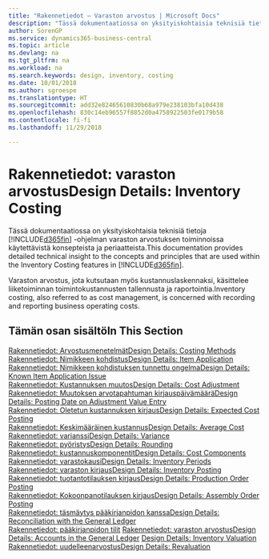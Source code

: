 ```yaml
---
title: "Rakennetiedot – Varaston arvostus | Microsoft Docs"
description: "Tässä dokumentaatiossa on yksityiskohtaisia teknisiä tietoja Business Central -sovelluksen varaston arvostuksen toiminnoissa käytettävistä konsepteista ja periaatteista."
author: SorenGP
ms.service: dynamics365-business-central
ms.topic: article
ms.devlang: na
ms.tgt_pltfrm: na
ms.workload: na
ms.search.keywords: design, inventory, costing
ms.date: 10/01/2018
ms.author: sgroespe
ms.translationtype: HT
ms.sourcegitcommit: add32e82465610830b68a979e238103bfa10d438
ms.openlocfilehash: 830c14eb96557f8852d0a4758922503fe0179b58
ms.contentlocale: fi-fi
ms.lasthandoff: 11/29/2018

---
```

# <a name="design-details-inventory-costing"></a><span data-ttu-id="1a760-103">Rakennetiedot: varaston arvostus</span><span class="sxs-lookup"><span data-stu-id="1a760-103">Design Details: Inventory Costing</span></span>
<span data-ttu-id="1a760-104">Tässä dokumentaatiossa on yksityiskohtaisia teknisiä tietoja [!INCLUDE[d365fin](includes/d365fin_md.md)] -ohjelman varaston arvostuksen toiminnoissa käytettävistä konsepteista ja periaatteista.</span><span class="sxs-lookup"><span data-stu-id="1a760-104">This documentation provides detailed technical insight to the concepts and principles that are used within the Inventory Costing features in [!INCLUDE[d365fin](includes/d365fin_md.md)].</span></span>  

<span data-ttu-id="1a760-105">Varaston arvostus, jota kutsutaan myös kustannuslaskennaksi, käsittelee liiketoiminnan toimintokustannusten tallennusta ja raportointia.</span><span class="sxs-lookup"><span data-stu-id="1a760-105">Inventory costing, also referred to as cost management, is concerned with recording and reporting business operating costs.</span></span>  

## <a name="in-this-section"></a><span data-ttu-id="1a760-106">Tämän osan sisältö</span><span class="sxs-lookup"><span data-stu-id="1a760-106">In This Section</span></span>  
[<span data-ttu-id="1a760-107">Rakennetiedot: Arvostusmenetelmät</span><span class="sxs-lookup"><span data-stu-id="1a760-107">Design Details: Costing Methods</span></span>](design-details-costing-methods.md)  
[<span data-ttu-id="1a760-108">Rakennetiedot: Nimikkeen kohdistus</span><span class="sxs-lookup"><span data-stu-id="1a760-108">Design Details: Item Application</span></span>](design-details-item-application.md)  
[<span data-ttu-id="1a760-109">Rakennetiedot: Nimikkeen kohdistuksen tunnettu ongelma</span><span class="sxs-lookup"><span data-stu-id="1a760-109">Design Details: Known Item Application Issue</span></span>](design-details-inventory-zero-level-open-item-ledger-entries.md)  
[<span data-ttu-id="1a760-110">Rakennetiedot: Kustannuksen muutos</span><span class="sxs-lookup"><span data-stu-id="1a760-110">Design Details: Cost Adjustment</span></span>](design-details-cost-adjustment.md)  
[<span data-ttu-id="1a760-111">Rakennetiedot: Muutoksen arvotapahtuman kirjauspäivämäärä</span><span class="sxs-lookup"><span data-stu-id="1a760-111">Design Details: Posting Date on Adjustment Value Entry</span></span>](design-details-inventory-adjustment-value-entry-posting-date.md)  
[<span data-ttu-id="1a760-112">Rakennetiedot: Oletetun kustannuksen kirjaus</span><span class="sxs-lookup"><span data-stu-id="1a760-112">Design Details: Expected Cost Posting</span></span>](design-details-expected-cost-posting.md)  
[<span data-ttu-id="1a760-113">Rakennetiedot: Keskimääräinen kustannus</span><span class="sxs-lookup"><span data-stu-id="1a760-113">Design Details: Average Cost</span></span>](design-details-average-cost.md)  
[<span data-ttu-id="1a760-114">Rakennetiedot: varianssi</span><span class="sxs-lookup"><span data-stu-id="1a760-114">Design Details: Variance</span></span>](design-details-variance.md)  
[<span data-ttu-id="1a760-115">Rakennetiedot: pyöristys</span><span class="sxs-lookup"><span data-stu-id="1a760-115">Design Details: Rounding</span></span>](design-details-rounding.md)  
[<span data-ttu-id="1a760-116">Rakennetiedot: kustannuskomponentit</span><span class="sxs-lookup"><span data-stu-id="1a760-116">Design Details: Cost Components</span></span>](design-details-cost-components.md)  
[<span data-ttu-id="1a760-117">Rakennetiedot: varastokausi</span><span class="sxs-lookup"><span data-stu-id="1a760-117">Design Details: Inventory Periods</span></span>](design-details-inventory-periods.md)  
[<span data-ttu-id="1a760-118">Rakennetiedot: varaston kirjaus</span><span class="sxs-lookup"><span data-stu-id="1a760-118">Design Details: Inventory Posting</span></span>](design-details-inventory-posting.md)  
[<span data-ttu-id="1a760-119">Rakennetiedot: tuotantotilauksen kirjaus</span><span class="sxs-lookup"><span data-stu-id="1a760-119">Design Details: Production Order Posting</span></span>](design-details-production-order-posting.md)  
[<span data-ttu-id="1a760-120">Rakennetiedot: Kokoonpanotilauksen kirjaus</span><span class="sxs-lookup"><span data-stu-id="1a760-120">Design Details: Assembly Order Posting</span></span>](design-details-assembly-order-posting.md)  
[<span data-ttu-id="1a760-121">Rakennetiedot: täsmäytys pääkirjanpidon kanssa</span><span class="sxs-lookup"><span data-stu-id="1a760-121">Design Details: Reconciliation with the General Ledger</span></span>](design-details-reconciliation-with-the-general-ledger.md)  
<span data-ttu-id="1a760-122">[Rakennetiedot: pääkirjanpidon tilit](design-details-accounts-in-the-general-ledger.md)
[Rakennetiedot: varaston arvostus](design-details-inventory-valuation.md)</span><span class="sxs-lookup"><span data-stu-id="1a760-122">[Design Details: Accounts in the General Ledger](design-details-accounts-in-the-general-ledger.md)
[Design Details: Inventory Valuation](design-details-inventory-valuation.md)</span></span>  
[<span data-ttu-id="1a760-123">Rakennetiedot: uudelleenarvostus</span><span class="sxs-lookup"><span data-stu-id="1a760-123">Design Details: Revaluation</span></span>](design-details-revaluation.md)

